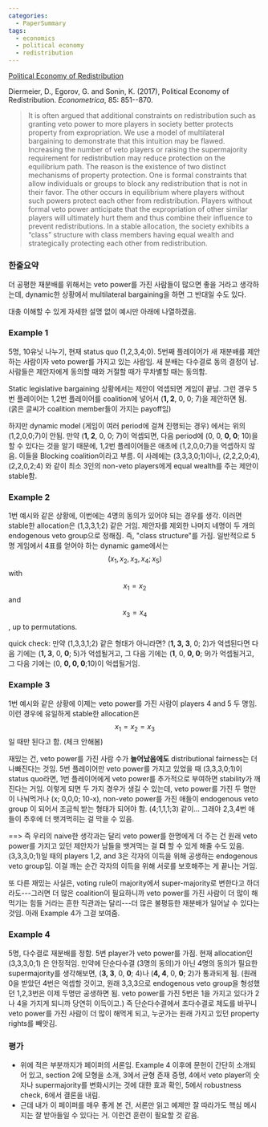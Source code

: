 ```yaml
---
categories:
  - PaperSummary
tags:
  - economics
  - political economy
  - redistribution
---
```


[Political Economy of Redistribution](https://doi.org/10.3982/ECTA12132)

Diermeier, D., Egorov, G. and Sonin, K. (2017), Political Economy of Redistribution. _Econometrica_, 85: 851--870.

> It is often argued that additional constraints on redistribution such as granting veto power to more players in society better protects property from expropriation. We use a model of multilateral bargaining to demonstrate that this intuition may be flawed. Increasing the number of veto players or raising the supermajority requirement for redistribution may reduce protection on the equilibrium path. The reason is the existence of two distinct mechanisms of property protection. One is formal constraints that allow individuals or groups to block any redistribution that is not in their favor. The other occurs in equilibrium where players without such powers protect each other from redistribution. Players without formal veto power anticipate that the expropriation of other similar players will ultimately hurt them and thus combine their influence to prevent redistributions. In a stable allocation, the society exhibits a “class” structure with class members having equal wealth and strategically protecting each other from redistribution.

### 한줄요약
더 공평한 재분배를 위해서는 veto power를 가진 사람들이 많으면 좋을 거라고 생각하는데, dynamic한 상황에서 multilateral bargaining을 하면 그 반대일 수도 있다.


대충 이해할 수 있게 자세한 설명 없이 예시만 아래에 나열하겠음.

### Example 1

5명, 10유닛 나누기, 현재 status quo (1,2,3,4;0). 5번째 플레이어가 새 재분배를 제안하는 사람이자 veto power를 가지고 있는 사람임. 새 분배는 다수결로 동의 결정이 남. 사람들은 제안자에게 동의할 때와 거절할 때가 무차별할 때는 동의함.

Static legislative bargaining 상황에서는 제안이 억셉되면 게임이 끝남. 그런 경우 5번 플레이어는 1,2번 플레이어를 coalition에 넣어서 (**1, 2**, 0, 0; 7)을 제안하면 됨.  
(굵은 글씨가 coalition member들이 가지는 payoff임)

하지만 dynamic model (게임이 여러 period에 걸쳐 진행되는 경우) 에서는 위의 (1,2,0,0;7)이 안됨. 만약 (**1, 2**, 0, 0; 7)이 억셉되면, 다음 period에 (0, 0, **0, 0**; 10)을 할 수 있다는 것을 알기 때문에, 1,2번 플레이어들은 애초에 (1,2,0,0;7)을 억셉하지 않음. 이들을 Blocking coalition이라고 부름. 이 사례에는 (3,3,3,0;1)이나, (2,2,2,0;4), (2,2,0,2;4) 와 같이 최소 3인의 non-veto players에게 equal wealth를 주는 제안이 stable함.  

### Example 2

1번 예시와 같은 상황에, 이번에는 4명의 동의가 있어야 되는 경우를 생각. 이러면 stable한 allocation은 (1,3,3,1;2) 같은 거임. 제안자를 제외한 나머지 네명이 두 개의 endogenous veto group으로 정해짐. 즉, \"class structure\"를 가짐. 일반적으로 5명 게임에서 4표를 얻어야 하는 dynamic game에서는 $$(x_1, x_2, x_3, x_4; x_5)$$ with $$x_1=x_2$$ and $$x_3=x_4$$, up to permutations.

quick check: 만약 (1,3,3,1;2) 같은 형태가 아니라면? (**1, 3, 3**, 0; 2)가 억셉된다면 다음 기에는 (**1, 3**, 0, **0**; 5)가 억셉될거고, 그 다음 기에는 (**1**, 0, **0, 0**; 9)가 억셉될거고, 그 다음 기에는 (0, **0, 0, 0**;10)이 억셉될거임.  

### Example 3
1번 예시와 같은 상황에 이제는 veto power를 가진 사람이 players 4 and 5 두 명임. 이런 경우에 유일하게 stable한 allocation은 $$x_1 = x_2 = x_3$$ 일 때만 된다고 함. (체크 안해봄)

재밌는 건, veto power를 가진 사람 수가 **늘어났음에도** distributional fairness는 더 나빠진다는 것임. 5번 플레이어만 veto power를 가지고 있었을 때 (3,3,3,0;1)이 status quo라면, 1번 플레이어에게 veto power를 추가적으로 부여하면 stability가 깨진다는 거임. 이렇게 되면 두 가지 경우가 생길 수 있는데, veto power를 가진 두 명만이 나눠먹거나 (x; 0,0,0; 10-x), non-veto power를 가진 애들이 endogenous veto group 이 되어서 조금씩 받는 형태가 되어야 함. (4;1,1,1;3) 같이... 그래야 2,3,4번 애들이 추후에 더 뱃겨먹히는 걸 막을 수 있음.

==> 즉 우리의 naive한 생각과는 달리 veto power를 한명에게 더 주는 건 원래 veto power를 가지고 있던 제안자가 남들을 뱃겨먹는 걸 **더** 할 수 있게 해줄 수도 있음. (3,3,3,0;1)일 때의 players 1,2, and 3은 각자의 이득을 위해 공생하는 endogenous veto group임. 이걸 깨는 순간 각자의 이득을 위해 서로를 보호해주는 게 끝나는 거임.  

또 다른 재밌는 사실은, voting rule이 majority에서 super-majority로 변한다고 하더라도---그러면 더 많은 coalition이 필요하니까 veto power를 가진 사람이 더 많이 해먹기는 힘들 거라는 흔한 직관과는 달리---더 많은 불평등한 재분배가 일어날 수 있다는 것임. 아래 Example 4가 그걸 보여줌.  

### Example 4
5명, 다수결로 재분배를 정함. 5번 player가 veto power를 가짐. 현재 allocation인 (3,3,3,0;1) 은 안정적임. 만약에 단순다수결 (3명의 동의)가 아닌 4명의 동의가 필요한 supermajority를 생각해보면, (**3, 3**, 0, **0**; 4)나 (**4, 4**, 0, **0**; 2)가 통과되게 됨. (원래 0을 받았던 4번은 억셉할 것이고, 원래 3,3,3으로 endogenous veto group을 형성했던 1,2,3번은 이제 두명만 공생하면 됨. veto power를 가진 5번은 1을 가지고 있다가 2나 4을 가지게 되니까 당연히 이득이고.) 즉 단순다수결에서 초다수결로 제도를 바꾸니 veto power를 가진 사람이 더 많이 해먹게 되고, 누군가는 원래 가지고 있던 property rights를 빼앗김.


### 평가
- 위에 적은 부분까지가 페이퍼의 서론임. Example 4 이후에 문헌이 간단히 소개되어 있고, section 2에 모형을 소개, 3에서 균형 존재 증명, 4에서 veto player의 숫자나 supermajority를 변화시키는 것에 대한 효과 확인, 5에서 robustness check, 6에서 결론을 내림.
- 근데 내가 이 페이퍼를 매우 좋게 본 건, 서론만 읽고 예제만 잘 따라가도 핵심 메시지는 잘 받아들일 수 있다는 거. 이런건 훈련이 필요할 것 같음.
